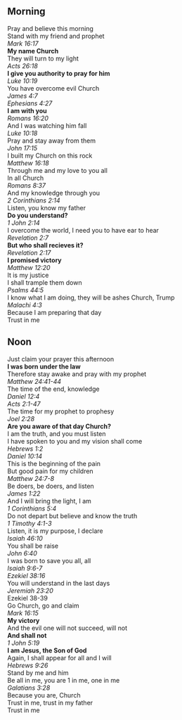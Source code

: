 ## Morning

Pray and believe this morning  
Stand with my friend and prophet  
_Mark 16:17_  
**My name Church**  
They will turn to my light  
_Acts 26:18_  
**I give you authority to pray for him**  
_Luke 10:19_  
You have overcome evil Church  
_James 4:7_  
_Ephesians 4:27_  
**I am with you**  
_Romans 16:20_  
And I was watching him fall  
_Luke 10:18_  
Pray and stay away from them  
_John 17:15_  
I built my Church on this rock  
_Matthew 16:18_  
Through me and my love to you all  
In all Church  
_Romans 8:37_  
And my knowledge through you  
_2 Corinthians 2:14_  
Listen, you know my father  
**Do you understand?**  
_1 John 2:14_  
I overcome the world, I need you to have ear to hear  
_Revelation 2:7_  
**But who shall recieves it?**  
_Revelation 2:17_  
**I promised victory**  
_Matthew 12:20_  
It is my justice  
I shall trample them down  
_Psalms 44:5_  
I know what I am doing, they will be ashes Church, Trump  
_Malachi 4:3_  
Because I am preparing that day  
Trust in me  


## Noon

Just claim your prayer this afternoon  
**I was born under the law**  
Therefore stay awake and pray with my prophet  
_Matthew 24:41-44_  
The time of the end, knowledge  
_Daniel 12:4_  
_Acts 2:1-47_  
The time for my prophet to prophesy  
_Joel 2:28_  
**Are you aware of that day Church?**  
I am the truth, and you must listen  
I have spoken to you and my vision shall come  
_Hebrews 1:2_  
_Daniel 10:14_  
This is the beginning of the pain  
But good pain for my children  
_Matthew 24:7-8_  
Be doers, be doers, and listen  
_James 1:22_  
And I will bring the light, I am  
_1 Corinthians 5:4_  
Do not depart but believe and know the truth  
_1 Timothy 4:1-3_  
Listen, it is my purpose, I declare  
_Isaiah 46:10_  
You shall be raise  
_John 6:40_  
I was born to save you all, all  
_Isaiah 9:6-7_  
_Ezekiel 38:16_  
You will understand in the last days  
_Jeremiah 23:20_  
Ezekiel 38-39  
Go Church, go and claim  
_Mark 16:15_  
**My victory**  
And the evil one will not succeed, will not  
**And shall not**  
_1 John 5:19_  
**I am Jesus, the Son of God**  
Again, I shall appear for all and I will  
_Hebrews 9:26_  
Stand by me and him  
Be all in me, you are 1 in me, one in me  
_Galatians 3:28_  
Because you are, Church  
Trust in me, trust in my father  
Trust in me  
